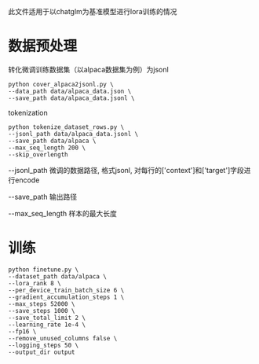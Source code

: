 此文件适用于以chatglm为基准模型进行lora训练的情况
# 数据预处理
转化微调训练数据集（以alpaca数据集为例）为jsonl

    python cover_alpaca2jsonl.py \
    --data_path data/alpaca_data.json \
    --save_path data/alpaca_data.jsonl \
	
tokenization

    python tokenize_dataset_rows.py \
    --jsonl_path data/alpaca_data.jsonl \
    --save_path data/alpaca \
    --max_seq_length 200 \ 
    --skip_overlength

--jsonl_path 微调的数据路径, 格式jsonl, 对每行的['context']和['target']字段进行encode

--save_path 输出路径

--max_seq_length 样本的最大长度
# 训练
    python finetune.py \
    --dataset_path data/alpaca \
    --lora_rank 8 \
    --per_device_train_batch_size 6 \
    --gradient_accumulation_steps 1 \
    --max_steps 52000 \
    --save_steps 1000 \
    --save_total_limit 2 \
    --learning_rate 1e-4 \
    --fp16 \
    --remove_unused_columns false \
    --logging_steps 50 \
    --output_dir output
